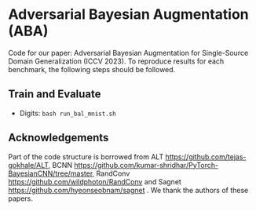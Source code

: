 # Adversarial Bayesian Augmentation (ABA)
Code for our paper: Adversarial Bayesian Augmentation for Single-Source Domain Generalization (ICCV 2023).
To reproduce results for each benchmark, the following steps should be followed.

## Train and Evaluate
- Digits: `bash run_bal_mnist.sh`

## Acknowledgements
Part of the code structure is borrowed from ALT https://github.com/tejas-gokhale/ALT, BCNN https://github.com/kumar-shridhar/PyTorch-BayesianCNN/tree/master,  RandConv https://github.com/wildphoton/RandConv and Sagnet https://github.com/hyeonseobnam/sagnet .
We thank the authors of these papers.
